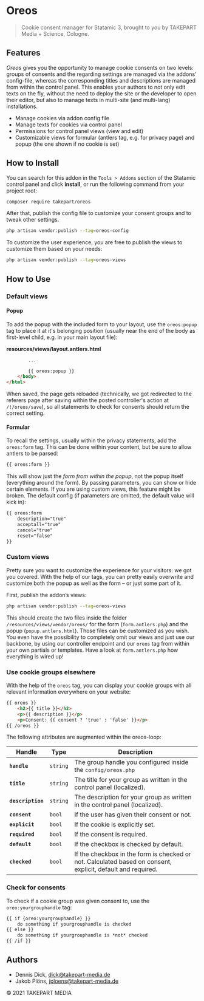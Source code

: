 # Oreos

> Cookie consent manager for Statamic 3, brought to you by TAKEPART Media + Science, Cologne.

## Features

*Oreos* gives you the opportunity to manage cookie consents on two levels: groups of consents and the regarding settings are managed via the addons’ config-file, whereas the corresponding titles and descriptions are managed from within the control panel. This enables your authors to not only edit texts on the fly, without the need to deploy the site or the developer to open their editor, but also to manage texts in multi-site (and multi-lang) installations.

- Manage cookies via addon config file
- Manage texts for cookies via control panel
- Permissions for control panel views (view and edit)
- Customizable views for formular (antlers tag, e.g. for privacy page) and popup (the one shown if no cookie is set)

## How to Install

You can search for this addon in the `Tools > Addons` section of the Statamic control panel and click **install**, or run the following command from your project root:

``` bash
composer require takepart/oreos
```

After that, publish the config file to customize your consent groups and to tweak other settings.

```bash
php artisan vendor:publish --tag=oreos-config
```

To customize the user experience, you are free to publish the views to customize them based on your needs:

```bash
php artisan vendor:publish --tag=oreos-views
```

## How to Use

### Default views

#### Popup

To add the popup with the included form to your layout, use the `oreos:popup` tag to place it at it's belonging position (usually near the end of the body as first-level child, e.g. in your main layout file):

**resources/views/layout.antlers.html**
```html
        ...

        {{ oreos:popup }}
    </body>
</html>
```

When saved, the page gets reloaded (technically, we got redirected to the referers page after saving within the posted controller's action at `/!/oreos/save`), so all statements to check for consents should return the correct setting.

#### Formular

To recall the settings, usually within the privacy statements, add the `oreos:form` tag. This can be done within your content, but be sure to allow antlers to be parsed:

```html
{{ oreos:form }}
```

This will show just the *form from within the popup*, not the popup itself (everything around the form). By passing parameters, you can show or hide certain elements. If you are using custom views, this feature might be broken. The default config (if parameters are omitted, the default value will kick in):

```html
{{ oreos:form
    description="true"
    acceptall="true"
    cancel="true"
    reset="false"
}}
```

### Custom views

Pretty sure you want to customize the experience for your visitors: we got you covered. With the help of our tags, you can pretty easily overwrite and customize both the popup as well as the form – or just some part of it.

First, publish the addon’s views:

```bash
php artisan vendor:publish --tag=oreos-views
```

This should create the two files inside the folder `/resources/views/vendor/oreos/` for the form (`form.antlers.php`) and the popup (`popup.antlers.html`). Those files can be customized as you wish. You even have the possibility to completely omit our views and just use our backbone, by using our controller endpoint and our `oreos` tag from within your own partials or templates. Have a look at `form.antlers.php` how everything is wired up!

### Use cookie groups elsewhere

With the help of the `oreos` tag, you can display your cookie groups with all relevant information everywhere on your website:

```html
{{ oreos }}
    <h2>{{ title }}</h2>
    <p>{{ description }}</p>
    <p>Consent: {{ consent ? 'true' : 'false' }}</p>
{{ /oreos }}
```

The following attributes are augmented within the oreos-loop:

| Handle | Type | Description |
| ---- | ---- | ---- |
| **`handle`** | `string` | The group handle you configured inside the `config/oreos.php` |
| **`title`** | `string` | The title for your group as written in the control panel (localized). |
| **`description`** | `string` | The description for your group as written in the control panel (localized). |
| **`consent`** | `bool` | If the user has given their consent or not. |
| **`explicit`** | `bool` | If the cookie is explicitly set. |
| **`required`** | `bool` | If the consent is required. |
| **`default`** | `bool` | If the checkbox is checked by default. |
| **`checked`** | `bool` | If the checkbox in the form is checked or not. Calculated based on consent, explicit, default and required. |
### Check for consents

To check if a cookie group was given consent to, use the `oreo:yourgrouphandle` tag:

```html
{{ if {oreo:yourgrouphandle} }}
    do something if yourgrouphandle is checked
{{ else }}
    do something if yourgrouphandle is *not* checked
{{ /if }}
```

## Authors

- Dennis Dick, <dick@takepart-media.de>
- Jakob Plöns, <jploens@takepart-media.de>

© 2021 TAKEPART MEDIA

